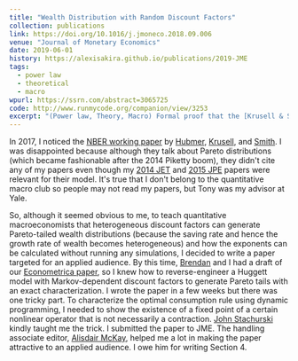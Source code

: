 ```yaml
---
title: "Wealth Distribution with Random Discount Factors"
collection: publications
link: https://doi.org/10.1016/j.jmoneco.2018.09.006
venue: "Journal of Monetary Economics"
date: 2019-06-01
history: https://alexisakira.github.io/publications/2019-JME
tags:
  - power law
  - theoretical
  - macro
wpurl: https://ssrn.com/abstract=3065725
code: http://www.runmycode.org/companion/view/3253
excerpt: "(Power law, Theory, Macro) Formal proof that the [Krusell & Smith (1998)](https://doi.org/10.1086/250034) random discount factor trick generates power law tails; Pareto exponent is sensitive to the calibration of discount factor process."
---
```


In 2017, I noticed the [NBER working paper](https://www.nber.org/papers/w23011) by [Hubmer](https://sites.google.com/site/joachimhubmer), [Krusell](https://en.wikipedia.org/wiki/Per_Krusell), and [Smith](https://economics.yale.edu/people/tony-smith). I was disappointed because although they talk about Pareto distributions (which became fashionable after the 2014 Piketty boom), they didn't cite any of my papers even though my [2014 JET](https://doi.org/10.1016/j.jet.2014.09.015) and [2015 JPE](https://doi.org/10.1086/682729) papers were relevant for their model. It's true that I don't belong to the quantitative macro club so people may not read my papers, but Tony was my advisor at Yale.

So, although it seemed obvious to me, to teach quantitative macroeconomists that heterogeneous discount factors can generate Pareto-tailed wealth distributions (because the saving rate and hence the growth rate of wealth becomes heterogeneous) and how the exponents can be calculated without running any simulations, I decided to write a paper targeted for an applied audience. By this time, [Brendan](https://www.brendanbeare.com/) and I had a draft of our [Econometrica paper](https://dx.doi.org/10.3982/ECTA17984), so I knew how to reverse-engineer a Huggett model with Markov-dependent discount factors to generate Pareto tails with an exact characterization. 
I wrote the paper in a few weeks but there was one tricky part. To characterize the optimal consumption rule using dynamic programming, I needed to show the existence of a fixed point of a certain nonlinear operator that is not necessarily a contraction. [John Stachurski](https://johnstachurski.net/) kindly taught me the trick. I submitted the paper to JME. The handling associate editor, [Alisdair McKay](https://alisdairmckay.com/), helped me a lot in making the paper attractive to an applied audience. I owe him for writing Section 4.

